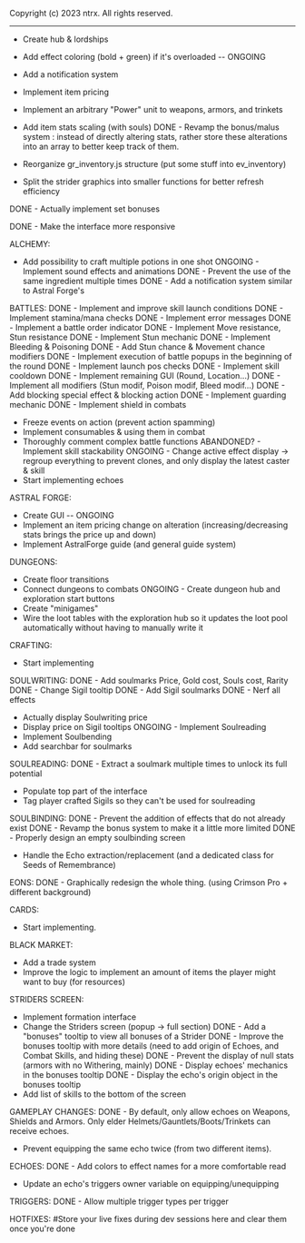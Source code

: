  Copyright (c) 2023 ntrx. All rights reserved.

 -------------------------------------------------------

- Create hub & lordships

- Add effect coloring (bold + green) if it's overloaded -- ONGOING
- Add a notification system
- Implement item pricing
- Implement an arbitrary "Power" unit to weapons, armors, and trinkets

- Add item stats scaling (with souls)
DONE - Revamp the bonus/malus system : instead of directly altering stats, rather store these alterations into an array to better keep track of them.

- Reorganize gr_inventory.js structure (put some stuff into ev_inventory)
- Split the strider graphics into smaller functions for better refresh efficiency

DONE - Actually implement set bonuses

DONE - Make the interface more responsive

ALCHEMY:
- Add possibility to craft multiple potions in one shot
ONGOING - Implement sound effects and animations
DONE - Prevent the use of the same ingredient multiple times
DONE - Add a notification system similar to Astral Forge's

BATTLES:
DONE - Implement and improve skill launch conditions
DONE - Implement stamina/mana checks
DONE - Implement error messages
DONE - Implement a battle order indicator
DONE - Implement Move resistance, Stun resistance
DONE - Implement Stun mechanic
DONE - Implement Bleeding & Poisoning
DONE - Add Stun chance & Movement chance modifiers
DONE - Implement execution of battle popups in the beginning of the round
DONE - Implement launch pos checks
DONE - Implement skill cooldown
DONE - Implement remaining GUI (Round, Location...)
DONE - Implement all modifiers (Stun modif, Poison modif, Bleed modif...)
DONE - Add blocking special effect & blocking action
DONE - Implement guarding mechanic
DONE - Implement shield in combats
- Freeze events on action (prevent action spamming)
- Implement consumables & using them in combat
- Thoroughly comment complex battle functions
ABANDONED? - Implement skill stackability
ONGOING - Change active effect display -> regroup everything to prevent clones, and only display the latest caster & skill
- Start implementing echoes

ASTRAL FORGE:
- Create GUI -- ONGOING
- Implement an item pricing change on alteration (increasing/decreasing stats brings the price up and down)
- Implement AstralForge guide (and general guide system)

DUNGEONS:
- Create floor transitions
- Connect dungeons to combats
ONGOING - Create dungeon hub and exploration start buttons
- Create "minigames"
- Wire the loot tables with the exploration hub so it updates the loot pool automatically without having to manually write it

CRAFTING:
- Start implementing

SOULWRITING:
DONE - Add soulmarks Price, Gold cost, Souls cost, Rarity
DONE - Change Sigil tooltip
DONE - Add Sigil soulmarks
DONE - Nerf all effects
- Actually display Soulwriting price
- Display price on Sigil tooltips
ONGOING - Implement Soulreading
- Implement Soulbending
- Add searchbar for soulmarks

SOULREADING:
DONE - Extract a soulmark multiple times to unlock its full potential
- Populate top part of the interface
- Tag player crafted Sigils so they can't be used for soulreading

SOULBINDING:
DONE - Prevent the addition of effects that do not already exist
DONE - Revamp the bonus system to make it a little more limited
DONE - Properly design an empty soulbinding screen
- Handle the Echo extraction/replacement (and a dedicated class for Seeds of Remembrance)

EONS:
DONE - Graphically redesign the whole thing. (using Crimson Pro + different background)

CARDS:
- Start implementing.

BLACK MARKET:
- Add a trade system
- Improve the logic to implement an amount of items the player might want to buy (for resources)

STRIDERS SCREEN:
- Implement formation interface
- Change the Striders screen (popup -> full section)
DONE - Add a "bonuses" tooltip to view all bonuses of a Strider
DONE - Improve the bonuses tooltip with more details (need to add origin of Echoes, and Combat Skills, and hiding these)
DONE - Prevent the display of null stats (armors with no Withering, mainly)
DONE - Display echoes' mechanics in the bonuses tooltip
DONE - Display the echo's origin object in the bonuses tooltip
- Add list of skills to the bottom of the screen

GAMEPLAY CHANGES:
DONE - By default, only allow echoes on Weapons, Shields and Armors. Only elder Helmets/Gauntlets/Boots/Trinkets can receive echoes.
- Prevent equipping the same echo twice (from two different items).

ECHOES: 
DONE - Add colors to effect names for a more comfortable read
- Update an echo's triggers owner variable on equipping/unequipping

TRIGGERS: 
DONE - Allow multiple trigger types per trigger

HOTFIXES: #Store your live fixes during dev sessions here and clear them once you're done
